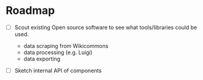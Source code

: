 # Roadmap

- [ ] Scout existing Open source software to see what tools/libraries could be used. 
  - data scraping from Wikicommons
  - data processing (e.g. Luigi)
  - data exporting
  
- [ ] Sketch internal API of components